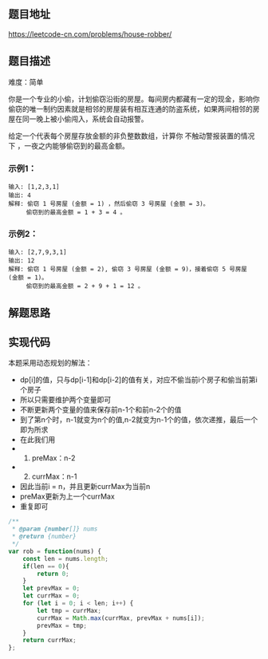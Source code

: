 ## 题目地址

https://leetcode-cn.com/problems/house-robber/

## 题目描述

难度：简单

你是一个专业的小偷，计划偷窃沿街的房屋。每间房内都藏有一定的现金，影响你偷窃的唯一制约因素就是相邻的房屋装有相互连通的防盗系统，如果两间相邻的房屋在同一晚上被小偷闯入，系统会自动报警。

给定一个代表每个房屋存放金额的非负整数数组，计算你 不触动警报装置的情况下 ，一夜之内能够偷窃到的最高金额。

### 示例1：

```
输入: [1,2,3,1]
输出: 4
解释: 偷窃 1 号房屋 (金额 = 1) ，然后偷窃 3 号房屋 (金额 = 3)。
     偷窃到的最高金额 = 1 + 3 = 4 。
```

### 示例2：

```
输入: [2,7,9,3,1]
输出: 12
解释: 偷窃 1 号房屋 (金额 = 2), 偷窃 3 号房屋 (金额 = 9)，接着偷窃 5 号房屋 (金额 = 1)。
     偷窃到的最高金额 = 2 + 9 + 1 = 12 。
```

## 解题思路



## 实现代码

本题采用动态规划的解法：
- dp[i]的值，只与dp[i-1]和dp[i-2]的值有关，对应不偷当前i个房子和偷当前第i个房子
- 所以只需要维护两个变量即可
- 不断更新两个变量的值来保存前n-1个和前n-2个的值
- 到了第n个时，n-1就变为n个的值,n-2就变为n-1个的值，依次递推，最后一个即为所求
- 在此我们用
- 1. preMax：n-2
- 2. currMax：n-1
- 因此当前i = n，并且更新currMax为当前n
- preMax更新为上一个currMax
- 重复即可

```js
/**
 * @param {number[]} nums
 * @return {number}
 */
var rob = function(nums) {
    const len = nums.length;
    if(len == 0){
        return 0;
    }
    let prevMax = 0;
    let currMax = 0;
    for (let i = 0; i < len; i++) {
        let tmp = currMax;
        currMax = Math.max(currMax, prevMax + nums[i]);
        prevMax = tmp;
    }
    return currMax;
};
```


